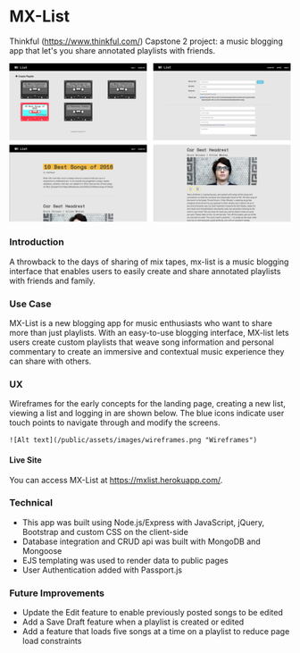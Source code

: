 # MX-List

Thinkful (https://www.thinkful.com/) Capstone 2 project: a music blogging app that let's you share annotated playlists with friends. 

![Alt text](/public/assets/images/finalScreens.png "Final Screens")

### Introduction

A throwback to the days of sharing of mix tapes, mx-list is a music blogging interface that enables users to easily create and share annotated playlists with friends and family. 

### Use Case

MX-List is a new blogging app for music enthusiasts who want to share more than just playlists. With an easy-to-use blogging interface, MX-list lets users create custom playlists that weave song information and personal commentary to create an immersive and contextual music experience they can share with others. 

### UX

Wireframes for the early concepts for the landing page, creating a new list, viewing a list and logging in are shown below. The blue icons indicate user touch points to navigate through and modify the screens.

```
![Alt text](/public/assets/images/wireframes.png "Wireframes")
```

#### Live Site

You can access MX-List at https://mxlist.herokuapp.com/.

### Technical

- This app was built using Node.js/Express with JavaScript, jQuery, Bootstrap and custom CSS on the client-side
- Database integration and CRUD api was built with MongoDB and Mongoose
- EJS templating was used to render data to public pages
- User Authentication added with Passport.js

### Future Improvements

- Update the Edit feature to enable previously posted songs to be edited
- Add a Save Draft feature when a playlist is created or edited
- Add a feature that loads five songs at a time on a playlist to reduce page load constraints